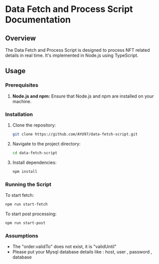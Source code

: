 # Data Fetch and Process Script Documentation

## Overview

The Data Fetch and Process Script is designed to process NFT related details in real time. It's implemented in Node.js using TypeScript.

## Usage

### Prerequisites

1. **Node.js and npm:** Ensure that Node.js and npm are installed on your machine.

### Installation

1. Clone the repository:

   ```bash
   git clone https://github.com/AYU97/data-fetch-script.git
   ```

2. Navigate to the project directory:

   ```bash
   cd data-fetch-script
   ```

3. Install dependencies:

   ```bash
   npm install
   ```

### Running the Script

To start fetch:

```bash
npm run start-fetch
```

To start post processing:

```bash
npm run start-post
```

### Assumptions

- The "order.validTo" does not exist, it is "validUntil"
- Please put your Mysql database details like : host, user , password , database
